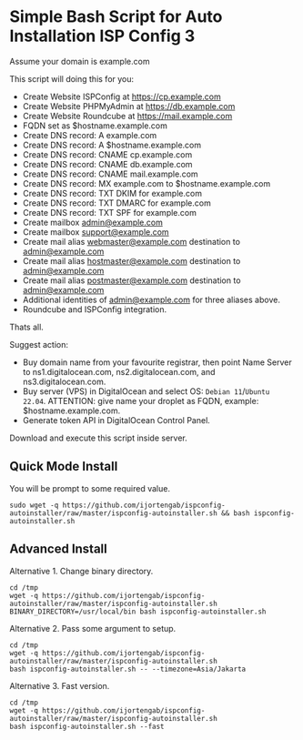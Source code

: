 # Simple Bash Script for Auto Installation ISP Config 3

Assume your domain is example.com

This script will doing this for you:

- Create Website ISPConfig at https://cp.example.com
- Create Website PHPMyAdmin at https://db.example.com
- Create Website Roundcube at https://mail.example.com
- FQDN set as $hostname.example.com
- Create DNS record: A example.com
- Create DNS record: A $hostname.example.com
- Create DNS record: CNAME cp.example.com
- Create DNS record: CNAME db.example.com
- Create DNS record: CNAME mail.example.com
- Create DNS record: MX example.com to $hostname.example.com
- Create DNS record: TXT DKIM for example.com
- Create DNS record: TXT DMARC for example.com
- Create DNS record: TXT SPF for example.com
- Create mailbox admin@example.com
- Create mailbox support@example.com
- Create mail alias webmaster@example.com destination to admin@example.com
- Create mail alias hostmaster@example.com destination to admin@example.com
- Create mail alias postmaster@example.com destination to admin@example.com
- Additional identities of admin@example.com for three aliases above.
- Roundcube and ISPConfig integration.

Thats all.

Suggest action:

- Buy domain name from your favourite registrar, then point Name Server to
  ns1.digitalocean.com, ns2.digitalocean.com, and ns3.digitalocean.com.
- Buy server (VPS) in DigitalOcean and select OS: `Debian 11`/`Ubuntu 22.04`.
  ATTENTION: give name your droplet as FQDN, example: $hostname.example.com.
- Generate token API in DigitalOcean Control Panel.

Download and execute this script inside server.

## Quick Mode Install

You will be prompt to some required value.

```
sudo wget -q https://github.com/ijortengab/ispconfig-autoinstaller/raw/master/ispconfig-autoinstaller.sh && bash ispconfig-autoinstaller.sh
```

## Advanced Install

Alternative 1. Change binary directory.

```
cd /tmp
wget -q https://github.com/ijortengab/ispconfig-autoinstaller/raw/master/ispconfig-autoinstaller.sh
BINARY_DIRECTORY=/usr/local/bin bash ispconfig-autoinstaller.sh
```

Alternative 2. Pass some argument to setup.

```
cd /tmp
wget -q https://github.com/ijortengab/ispconfig-autoinstaller/raw/master/ispconfig-autoinstaller.sh
bash ispconfig-autoinstaller.sh -- --timezone=Asia/Jakarta
```

Alternative 3. Fast version.

```
cd /tmp
wget -q https://github.com/ijortengab/ispconfig-autoinstaller/raw/master/ispconfig-autoinstaller.sh
bash ispconfig-autoinstaller.sh --fast
```
